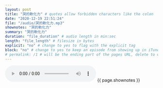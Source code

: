 ```yaml
---
layout: post
title: "哭的軟化力" # quotes allow forbidden characters like the colon
date: "2020-12-19 22:51:24"
file: "/audio/哭的軟化力.mp3"
shownotes: "哭的軟化力"
summary: "哭的軟化力"
duration: "file_duration" # audio length in min:sec
length: "file_length" # filesize in bytes
explicit: "no" # change to yes to flag with the explicit tag
block: "no" # change to yes to keep an episode from showing up in iTunes
# permalink: /1 # will be the ending part of the pages URL, delete to default to the title
---
```


<audio controls>
<source src="{{site.url}}{{site.baseurl}}{{ page.file }}" type="audio/x-mp3">
Your browser does not support the audio element.
</audio>
{{ page.shownotes }}
